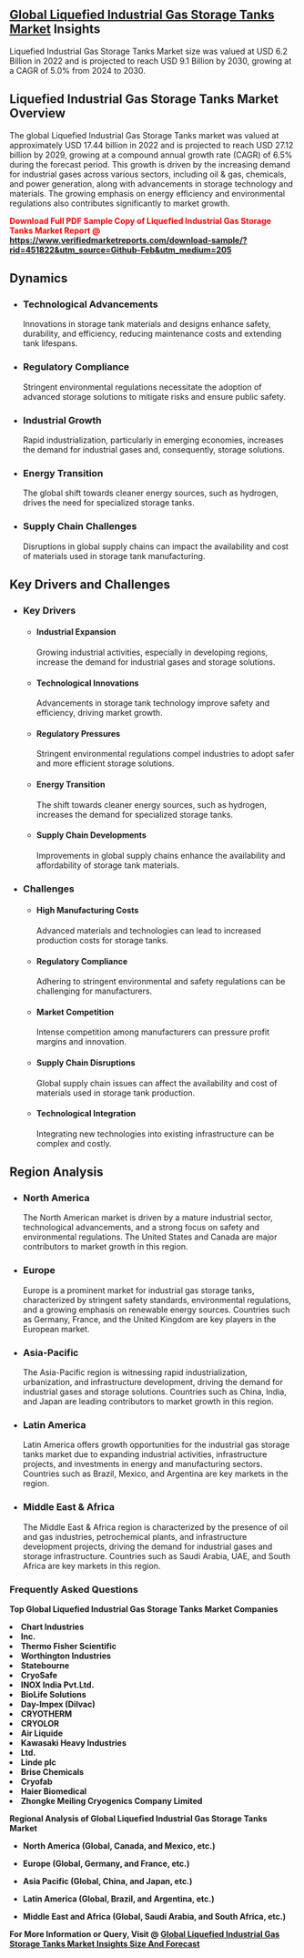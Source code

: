<h2><a href="https://www.verifiedmarketreports.com/download-sample/?rid=451822&amp;utm_source=Github&amp;utm_medium=205" target="_blank">Global Liquefied Industrial Gas Storage Tanks Market</a> Insights</h2><p>Liquefied Industrial Gas Storage Tanks Market size was valued at USD 6.2 Billion in 2022 and is projected to reach USD 9.1 Billion by 2030, growing at a CAGR of 5.0% from 2024 to 2030.</p><p> <h2>Liquefied Industrial Gas Storage Tanks Market Overview</h2> <p>The global Liquefied Industrial Gas Storage Tanks market was valued at approximately USD 17.44 billion in 2022 and is projected to reach USD 27.12 billion by 2029, growing at a compound annual growth rate (CAGR) of 6.5% during the forecast period. This growth is driven by the increasing demand for industrial gases across various sectors, including oil & gas, chemicals, and power generation, along with advancements in storage technology and materials. The growing emphasis on energy efficiency and environmental regulations also contributes significantly to market growth. </p> <p><strong><p><span class=""><span style="color: #ff0000;"><strong>Download Full PDF Sample Copy of Liquefied Industrial Gas Storage Tanks Market Report</strong> @ </span><a href="https://www.verifiedmarketreports.com/download-sample/?rid=451822&amp;utm_source=Github-Feb&amp;utm_medium=205" target="_blank">https://www.verifiedmarketreports.com/download-sample/?rid=451822&amp;utm_source=Github-Feb&amp;utm_medium=205</a></span></p></strong></p> <h2>Dynamics</h2> <ul> <li><h3>Technological Advancements</h3> <p>Innovations in storage tank materials and designs enhance safety, durability, and efficiency, reducing maintenance costs and extending tank lifespans. </p> </li> <li><h3>Regulatory Compliance</h3> <p>Stringent environmental regulations necessitate the adoption of advanced storage solutions to mitigate risks and ensure public safety. </p> </li> <li><h3>Industrial Growth</h3> <p>Rapid industrialization, particularly in emerging economies, increases the demand for industrial gases and, consequently, storage solutions. </p> </li> <li><h3>Energy Transition</h3> <p>The global shift towards cleaner energy sources, such as hydrogen, drives the need for specialized storage tanks. </p> </li> <li><h3>Supply Chain Challenges</h3> <p>Disruptions in global supply chains can impact the availability and cost of materials used in storage tank manufacturing. </p> </li> </ul> <h2>Key Drivers and Challenges</h2> <ul> <li><h3>Key Drivers</h3> <ul> <li><h4>Industrial Expansion</h4> <p>Growing industrial activities, especially in developing regions, increase the demand for industrial gases and storage solutions. </p> </li> <li><h4>Technological Innovations</h4> <p>Advancements in storage tank technology improve safety and efficiency, driving market growth. </p> </li> <li><h4>Regulatory Pressures</h4> <p>Stringent environmental regulations compel industries to adopt safer and more efficient storage solutions. </p> </li> <li><h4>Energy Transition</h4> <p>The shift towards cleaner energy sources, such as hydrogen, increases the demand for specialized storage tanks. </p> </li> <li><h4>Supply Chain Developments</h4> <p>Improvements in global supply chains enhance the availability and affordability of storage tank materials. </p> </li> </ul> </li> <li><h3>Challenges</h3> <ul> <li><h4>High Manufacturing Costs</h4> <p>Advanced materials and technologies can lead to increased production costs for storage tanks. </p> </li> <li><h4>Regulatory Compliance</h4> <p>Adhering to stringent environmental and safety regulations can be challenging for manufacturers. </p> </li> <li><h4>Market Competition</h4> <p>Intense competition among manufacturers can pressure profit margins and innovation. </p> </li> <li><h4>Supply Chain Disruptions</h4> <p>Global supply chain issues can affect the availability and cost of materials used in storage tank production. </p> </li> <li><h4>Technological Integration</h4> <p>Integrating new technologies into existing infrastructure can be complex and costly. </p> </li> </ul> </li> </ul> <h2>Region Analysis</h2> <ul> <li><h3>North America</h3> <p>The North American market is driven by a mature industrial sector, technological advancements, and a strong focus on safety and environmental regulations. The United States and Canada are major contributors to market growth in this region. </p> </li> <li><h3>Europe</h3> <p>Europe is a prominent market for industrial gas storage tanks, characterized by stringent safety standards, environmental regulations, and a growing emphasis on renewable energy sources. Countries such as Germany, France, and the United Kingdom are key players in the European market. </p> </li> <li><h3>Asia-Pacific</h3> <p>The Asia-Pacific region is witnessing rapid industrialization, urbanization, and infrastructure development, driving the demand for industrial gases and storage solutions. Countries such as China, India, and Japan are leading contributors to market growth in this region. </p> </li> <li><h3>Latin America</h3> <p>Latin America offers growth opportunities for the industrial gas storage tanks market due to expanding industrial activities, infrastructure projects, and investments in energy and manufacturing sectors. Countries such as Brazil, Mexico, and Argentina are key markets in the region. </p> </li> <li><h3>Middle East & Africa</h3> <p>The Middle East & Africa region is characterized by the presence of oil and gas industries, petrochemical plants, and infrastructure development projects, driving the demand for industrial gases and storage infrastructure. Countries such as Saudi Arabia, UAE, and South Africa are key markets in this region. </p> </li> </ul> <h3>Frequently Asked Questions</h3> <p><strong></p><p><strong>Top Global Liquefied Industrial Gas Storage Tanks Market Companies</strong></p><div data-test-id=""><p><li>Chart Industries</li><li>Inc.</li><li> Thermo Fisher Scientific</li><li> Worthington Industries</li><li> Statebourne</li><li> CryoSafe</li><li> INOX India Pvt.Ltd.</li><li> BioLife Solutions</li><li> Day-Impex (Dilvac)</li><li> CRYOTHERM</li><li> CRYOLOR</li><li> Air Liquide</li><li> Kawasaki Heavy Industries</li><li>Ltd.</li><li> Linde plc</li><li> Brise Chemicals</li><li> Cryofab</li><li> Haier Biomedical</li><li> Zhongke Meiling Cryogenics Company Limited</li></p><div><strong>Regional Analysis of&nbsp;Global Liquefied Industrial Gas Storage Tanks Market</strong></div><ul><li dir="ltr"><p dir="ltr">North America&nbsp;(Global, Canada, and Mexico, etc.)</p></li><li dir="ltr"><p dir="ltr">Europe (Global, Germany, and France, etc.)</p></li><li dir="ltr"><p dir="ltr">Asia Pacific&nbsp;(Global, China, and Japan, etc.)</p></li><li dir="ltr"><p dir="ltr">Latin America&nbsp;(Global, Brazil, and Argentina, etc.)</p></li><li dir="ltr">Middle East and Africa&nbsp;(Global, Saudi Arabia, and South Africa, etc.)</li></ul><p><strong>For More Information or Query, Visit @&nbsp;</strong><strong><a href="https://www.verifiedmarketreports.com/product/liquefied-industrial-gas-storage-tanks-market/?utm_source=Github&amp;utm_medium=205" target="_blank">Global Liquefied Industrial Gas Storage Tanks Market Insights Size And Forecast</a></strong></p></div>
